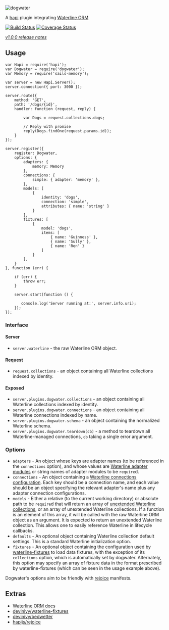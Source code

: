 ![dogwater](http://i.imgur.com/FPjWX9s.png)

A [hapi](https://github.com/hapijs/hapi) plugin integrating [Waterline ORM](https://github.com/balderdashy/waterline)

[![Build Status](https://travis-ci.org/devinivy/dogwater.svg?branch=master)](https://travis-ci.org/devinivy/dogwater) [![Coverage Status](http://coveralls.io/repos/devinivy/dogwater/badge.svg?branch=master&service=github)](http://coveralls.io/github/devinivy/dogwater?branch=master)

[*v1.0.0 release notes*](https://github.com/devinivy/dogwater/issues/25)

## Usage
```node
var Hapi = require('hapi');
var Dogwater = require('dogwater');
var Memory = require('sails-memory');

var server = new Hapi.Server();
server.connection({ port: 3000 });

server.route({
    method: 'GET',
    path: '/dogs/{id}',
    handler: function (request, reply) {

        var Dogs = request.collections.dogs;

        // Reply with promise
        reply(Dogs.findOne(request.params.id));
    }
});

server.register({
    register: Dogwater,
    options: {
        adapters: {
            memory: Memory
        },
        connections: {
            simple: { adapter: 'memory' },
        },
        models: [
            {
                identity: 'dogs',
                connection: 'simple',
                attributes: { name: 'string' }
            }
        ],
        fixtures: [
            {
                model: 'dogs',
                items: [
                    { name: 'Guinness' },
                    { name: 'Sully' },
                    { name: 'Ren' }
                ]
            }
        ],
    }
}, function (err) {

    if (err) {
        throw err;
    }

    server.start(function () {

       console.log('Server running at:', server.info.uri);
    });
});
```
### Interface
#### Server
 - `server.waterline` - the raw Waterline ORM object.

#### Request
 - `request.collections` - an object containing all Waterline collections indexed by identity.

#### Exposed
 - `server.plugins.dogwater.collections` - an object containing all Waterline collections indexed by identity.
 - `server.plugins.dogwater.connections` - an object containing all Waterline connections indexed by name.
 - `server.plugins.dogwater.schema` - an object containing the normalized Waterline schema.
 - `server.plugins.dogwater.teardown(cb)` - a method to teardown all Waterline-managed connections, `cb` taking a single error argument.

### Options
 - `adapters` - An object whose keys are adapter names (to be referenced in the `connections` option), and whose values are [Waterline adapter modules](https://github.com/balderdashy/waterline-docs/blob/master/README.md#supported-adapters) or string names of adapter modules to be `require`d.
 - `connections` - An object containing a [Waterline connections configuration](http://sailsjs.org/#!/documentation/reference/sails.config/sails.config.connections.html).  Each key should be a connection name, and each value should be an object specifying the relevant adapter's name plus any adapter connection configurations.
 - `models` - Either a relative (to the current working directory) or absolute path to be `require`d that will return an array of [unextended Waterline collections](https://github.com/balderdashy/waterline-docs/blob/master/models/models.md#how-to-define-a-model), or an array of unextended Waterline collections.  If a function is an element of this array, it will be called with the raw Waterline ORM object as an argument.  It is expected to return an unextended Waterline collection.  This allows one to easily reference Waterline in lifecycle callbacks.
 - `defaults` - An optional object containing Waterline collection default settings.  This is a standard Waterline initialization option.
 - `fixtures` - An optional object containing the configuration used by [waterline-fixtures](https://github.com/devinivy/waterline-fixtures) to load data fixtures, with the exception of its `collections` option, which is automatically set by dogwater.  Alternately, this option may specify an array of fixture data in the format prescribed by waterline-fixtures (which can be seen in the usage example above).

Dogwater's options aim to be friendly with [rejoice](https://github.com/hapijs/rejoice) manifests.

## Extras
 - [Waterline ORM docs](https://github.com/balderdashy/waterline-docs)
 - [devinivy/waterline-fixtures](https://github.com/devinivy/waterline-fixtures)
 - [devinivy/bedwetter](https://github.com/devinivy/bedwetter)
 - [hapijs/rejoice](https://github.com/hapijs/rejoice)
